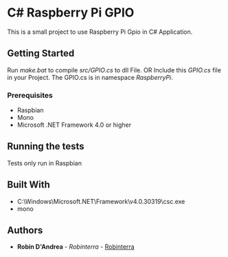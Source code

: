 # C# Raspberry Pi GPIO

This is a small project to use Raspberry Pi Gpio in C# Application.

## Getting Started

Run *make.bat* to compile *src/GPIO.cs* to dll File.
OR Include this *GPIO.cs* file in your Project.
The GPIO.cs is in namespace *RaspberryPi*.

### Prerequisites

* Raspbian
* Mono
* Microsoft .NET Framework 4.0 or higher

## Running the tests

Tests only run in Raspbian

## Built With

* C:\Windows\Microsoft.NET\Framework\v4.0.30319\csc.exe
* mono

## Authors

* **Robin D'Andrea** - *Robinterra* - [Robinterra](https://github.com/Robinterra)